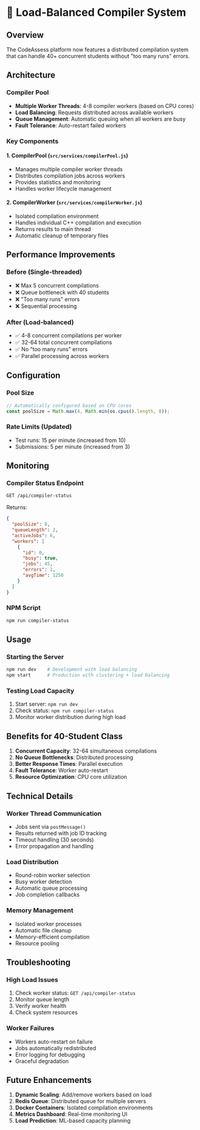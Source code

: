 # 🚀 Load-Balanced Compiler System

## Overview
The CodeAssess platform now features a distributed compilation system that can handle 40+ concurrent students without "too many runs" errors.

## Architecture

### Compiler Pool
- **Multiple Worker Threads**: 4-8 compiler workers (based on CPU cores)
- **Load Balancing**: Requests distributed across available workers
- **Queue Management**: Automatic queuing when all workers are busy
- **Fault Tolerance**: Auto-restart failed workers

### Key Components

#### 1. CompilerPool (`src/services/compilerPool.js`)
- Manages multiple compiler worker threads
- Distributes compilation jobs across workers
- Provides statistics and monitoring
- Handles worker lifecycle management

#### 2. CompilerWorker (`src/services/compilerWorker.js`)
- Isolated compilation environment
- Handles individual C++ compilation and execution
- Returns results to main thread
- Automatic cleanup of temporary files

## Performance Improvements

### Before (Single-threaded)
- ❌ Max 5 concurrent compilations
- ❌ Queue bottleneck with 40 students
- ❌ "Too many runs" errors
- ❌ Sequential processing

### After (Load-balanced)
- ✅ 4-8 concurrent compilations per worker
- ✅ 32-64 total concurrent compilations
- ✅ No "too many runs" errors
- ✅ Parallel processing across workers

## Configuration

### Pool Size
```javascript
// Automatically configured based on CPU cores
const poolSize = Math.max(4, Math.min(os.cpus().length, 8));
```

### Rate Limits (Updated)
- Test runs: 15 per minute (increased from 10)
- Submissions: 5 per minute (increased from 3)

## Monitoring

### Compiler Status Endpoint
```bash
GET /api/compiler-status
```

Returns:
```json
{
  "poolSize": 8,
  "queueLength": 2,
  "activeJobs": 6,
  "workers": [
    {
      "id": 0,
      "busy": true,
      "jobs": 45,
      "errors": 1,
      "avgTime": 1250
    }
  ]
}
```

### NPM Script
```bash
npm run compiler-status
```

## Usage

### Starting the Server
```bash
npm run dev    # Development with load balancing
npm start      # Production with clustering + load balancing
```

### Testing Load Capacity
1. Start server: `npm run dev`
2. Check status: `npm run compiler-status`
3. Monitor worker distribution during high load

## Benefits for 40-Student Class

1. **Concurrent Capacity**: 32-64 simultaneous compilations
2. **No Queue Bottlenecks**: Distributed processing
3. **Better Response Times**: Parallel execution
4. **Fault Tolerance**: Worker auto-restart
5. **Resource Optimization**: CPU core utilization

## Technical Details

### Worker Thread Communication
- Jobs sent via `postMessage()`
- Results returned with job ID tracking
- Timeout handling (30 seconds)
- Error propagation and handling

### Load Distribution
- Round-robin worker selection
- Busy worker detection
- Automatic queue processing
- Job completion callbacks

### Memory Management
- Isolated worker processes
- Automatic file cleanup
- Memory-efficient compilation
- Resource pooling

## Troubleshooting

### High Load Issues
1. Check worker status: `GET /api/compiler-status`
2. Monitor queue length
3. Verify worker health
4. Check system resources

### Worker Failures
- Workers auto-restart on failure
- Jobs automatically redistributed
- Error logging for debugging
- Graceful degradation

## Future Enhancements

1. **Dynamic Scaling**: Add/remove workers based on load
2. **Redis Queue**: Distributed queue for multiple servers
3. **Docker Containers**: Isolated compilation environments
4. **Metrics Dashboard**: Real-time monitoring UI
5. **Load Prediction**: ML-based capacity planning